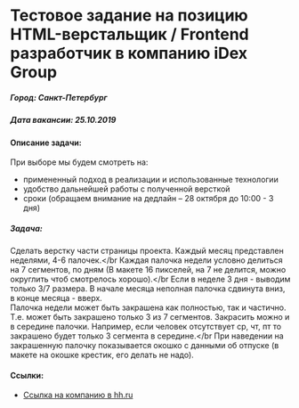 # Тестовое задание на позицию HTML-верстальщик / Frontend разработчик в компанию iDex Group
##### Город: Санкт-Петербург
##### Дата вакансии: 25.10.2019

#### Описание задачи:

При выборе мы будем смотреть на:
- примененный подход в реализации и использованные технологии
- удобство дальнейшей работы с полученной версткой
- сроки (обращаем внимание на дедлайн – 28 октября до 10:00 - 3 дня)

##### Задача:

Сделать верстку части страницы проекта. Каждый месяц представлен неделями, 4-6 палочек.</br
Каждая палочка недели условно делиться на 7 сегментов, по дням (В макете 16 пикселей, на 7 не делится, можно округлить чтоб смотрелось хорошо).</br
Если в неделе 3 дня - выводим только 3/7 размера. В начале месяца неполная палочка сдвинута вниз, в конце месяца - вверх.</br>
Палочка недели может быть закрашена как полностью, так и частично. Т.е. может быть закрашено только 3 из 7 сегментов. Закрасить можно и в середине палочки. Например, если человек отсутствует ср, чт, пт  то закрашено будет только 3 сегмента в середине.</br
При наведении на закрашенную палочку показывается окошко с данными об отпуске (в макете на окошке крестик, его делать не надо).

#### Ссылки:
- <a href="https://spb.hh.ru/employer/22004">Ссылка на компанию в hh.ru</a>



